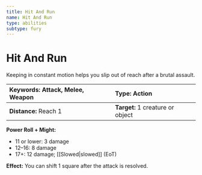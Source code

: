 ```yaml
---
title: Hit And Run
name: Hit And Run
type: abilities
subtype: fury
---
```


# Hit And Run

Keeping in constant motion helps you slip out of reach after a brutal assault.

| **Keywords:** Attack, Melee, Weapon | **Type:** Action                 |
| :---------------------------------- | :------------------------------- |
| **Distance:** Reach 1               | **Target:** 1 creature or object |

**Power Roll + Might:**

- 11 or lower: 3 damage
- 12–16: 8 damage
- 17+: 12 damage; [[Slowed|slowed]] (EoT)

**Effect:** You can shift 1 square after the attack is resolved.

